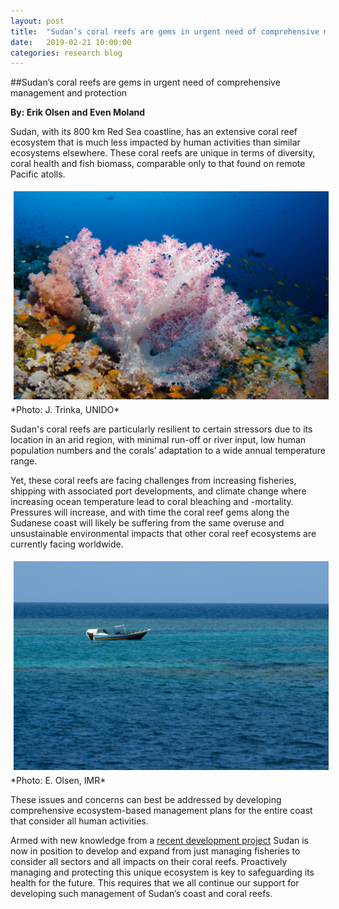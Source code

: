 ```yaml
---
layout: post
title:  "Sudan’s coral reefs are gems in urgent need of comprehensive management and protection"
date:   2019-02-21 10:00:00
categories: research blog
---
```


##Sudan’s coral reefs are gems in urgent need of comprehensive management and protection

**__By: Erik Olsen and Even Moland__**

Sudan, with its 800 km Red Sea coastline, has an extensive coral reef ecosystem that is much less impacted by human activities than similar ecosystems elsewhere. These coral reefs are unique in terms of diversity, coral health and fish biomass, comparable only to that found on remote Pacific atolls.

<img src="/assets/soft-coral.jpg" style="float: center;  width: 600px;  padding:5px 5px 5px 5px;"/>
*Photo: J. Trinka, UNIDO*

Sudan's coral reefs are particularly resilient to certain stressors due to its location in an arid region, with minimal run-off or river input, low human population numbers and the corals’ adaptation to a wide annual temperature range.

Yet, these coral reefs are facing challenges from increasing fisheries, shipping with associated port developments, and climate change where increasing ocean temperature lead to coral bleaching and -mortality. Pressures will increase, and with time the coral reef gems along the Sudanese coast will likely be suffering from the same overuse and unsustainable environmental impacts that other coral reef ecosystems are currently facing worldwide. 

<img src="/assets/fishingboat-on-reef.jpg" style="float: center;  width: 600px;  padding:5px 5px 5px 5px;"/>
*Photo: E. Olsen, IMR*

These issues and concerns can best be addressed by developing comprehensive ecosystem-based management plans for the entire coast that consider all human activities.

Armed with new knowledge from a [recent development project](https://www.youtube.com/watch?v=8n2-Jdo-myA) Sudan is now in position to develop and expand from just managing fisheries to consider all sectors and all impacts on their coral reefs. Proactively managing and protecting this unique ecosystem is key to safeguarding its health for the future. This requires that we all continue our support for developing such management of Sudan’s coast and coral reefs.


 




